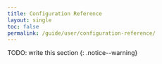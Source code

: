 ```yaml
---
title: Configuration Reference
layout: single
toc: false
permalink: /guide/user/configuration-reference/
---
```


TODO: write this section
{: .notice--warning}
